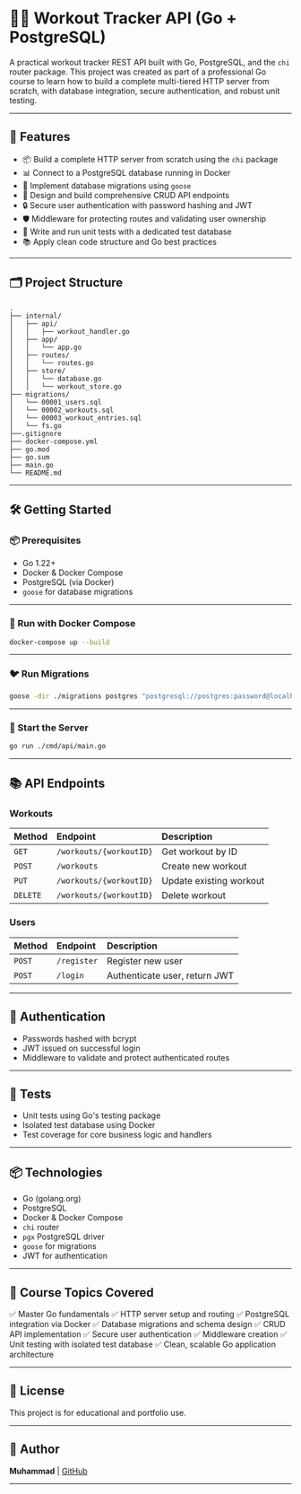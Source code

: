 # 🏋️‍♂️ Workout Tracker API (Go + PostgreSQL)

A practical workout tracker REST API built with Go, PostgreSQL, and the `chi` router package. This project was created as part of a professional Go course to learn how to build a complete multi-tiered HTTP server from scratch, with database integration, secure authentication, and robust unit testing.

---

## 📖 Features

- 📦 Build a complete HTTP server from scratch using the `chi` package
- 📊 Connect to a PostgreSQL database running in Docker
- 🔄 Implement database migrations using `goose`
- 📝 Design and build comprehensive CRUD API endpoints
- 🔒 Secure user authentication with password hashing and JWT
- 🛡️ Middleware for protecting routes and validating user ownership
- 🧪 Write and run unit tests with a dedicated test database
- 📚 Apply clean code structure and Go best practices

---

## 🗂️ Project Structure

```
.
├── internal/
│   ├── api/
│   │   ├── workout_handler.go
│   ├── app/
│   │   └── app.go
│   ├── routes/
│   │   └── routes.go
│   ├── store/
│   │   └── database.go
│   │   └── workout_store.go
├── migrations/
│   └── 00001_users.sql
│   └── 00002_workouts.sql
│   └── 00003_workout_entries.sql
│   └── fs.go
├──.gitignore
├── docker-compose.yml
├── go.mod
├── go.sum
├── main.go
└── README.md
```

---

## 🛠️ Getting Started

### 📦 Prerequisites

- Go 1.22+
- Docker & Docker Compose
- PostgreSQL (via Docker)
- `goose` for database migrations

---

### 🐳 Run with Docker Compose

```bash
docker-compose up --build
```

---

### 🐦 Run Migrations

```bash
goose -dir ./migrations postgres "postgresql://postgres:password@localhost:5432/workoutdb?sslmode=disable" up
```

---

### 🚀 Start the Server

```bash
go run ./cmd/api/main.go
```

---

## 📚 API Endpoints

### Workouts

| Method     | Endpoint                  | Description             |
| :--------- | :------------------------ | :---------------------- |
| `GET`    | `/workouts/{workoutID}` | Get workout by ID       |
| `POST`   | `/workouts`             | Create new workout      |
| `PUT`    | `/workouts/{workoutID}` | Update existing workout |
| `DELETE` | `/workouts/{workoutID}` | Delete workout          |

### Users

| Method   | Endpoint      | Description                   |
| :------- | :------------ | :---------------------------- |
| `POST` | `/register` | Register new user             |
| `POST` | `/login`    | Authenticate user, return JWT |

---

## 🔐 Authentication

- Passwords hashed with bcrypt
- JWT issued on successful login
- Middleware to validate and protect authenticated routes

---

## 🧪 Tests

- Unit tests using Go's testing package
- Isolated test database using Docker
- Test coverage for core business logic and handlers

---

## 📦 Technologies

- Go (golang.org)
- PostgreSQL
- Docker & Docker Compose
- `chi` router
- `pgx` PostgreSQL driver
- `goose` for migrations
- JWT for authentication

---

## 📖 Course Topics Covered

✅ Master Go fundamentals
✅ HTTP server setup and routing
✅ PostgreSQL integration via Docker
✅ Database migrations and schema design
✅ CRUD API implementation
✅ Secure user authentication
✅ Middleware creation
✅ Unit testing with isolated test database
✅ Clean, scalable Go application architecture

---

## 📃 License

This project is for educational and portfolio use.

---

## 🙌 Author

**Muhammad** | [GitHub](https://github.com/muhammad21236)

---
